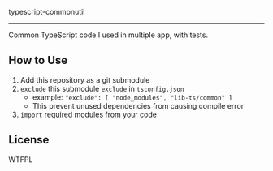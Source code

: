 typescript-commonutil

---

Common TypeScript code I used in multiple app, with tests.

## How to Use

1. Add this repository as a git submodule
2. `exclude` this submodule `exclude` in `tsconfig.json`
    - example: `"exclude": [ "node_modules", "lib-ts/common" ]`
    - This prevent unused dependencies from causing compile error
3. `import` required modules from your code

## License

WTFPL

